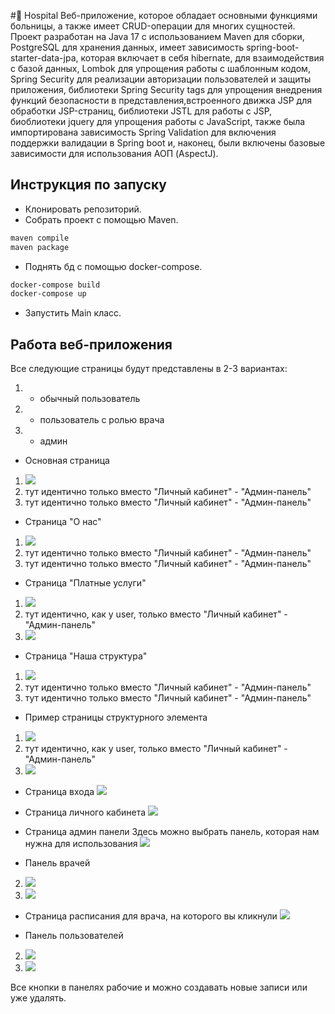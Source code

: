 #:hospital: Hospital
Веб-приложение, которое обладает основными функциями больницы, а также имеет CRUD-операции для многих сущностей.
Проект разработан на Java 17 с использованием Maven для сборки, PostgreSQL для хранения данных, 
имеет зависимость spring-boot-starter-data-jpa, которая включает в себя hibernate, для взаимодействия с базой данных,
Lombok для упрощения работы с шаблонным кодом, Spring Security для реализации авторизации пользователей и защиты приложения,
библиотеки Spring Security tags для упрощения внедрения функций безопасности в представления,встроенного движка JSP для обработки JSP-страниц,
библиотеки JSTL для работы с JSP, биоблиотеки jquery для упрощения работы с JavaScript, также была импортирована зависимость Spring Validation для
включения поддержки валидации в Spring boot и, наконец, были включены базовые зависимости для использования АОП (AspectJ).

## Инструкция по запуску
* Клонировать репозиторий.
* Собрать проект с помощью Maven.
```bash
maven compile
maven package
```
* Поднять бд с помощью docker-compose.
```bash
docker-compose build
docker-compose up
```
* Запустить Main класс.

## Работа веб-приложения

Все следующие страницы будут представлены в 2-3 вариантах: 
1) - обычный пользователь
2) - пользователь с ролью врача
3) - админ

- Основная страница
1) ![](src/main/resources/static/images/readme-images/home.png)
2) тут идентично только вместо "Личный кабинет" - "Админ-панель"
3) тут идентично только вместо "Личный кабинет" - "Админ-панель"

- Страница "О нас"
1) ![](src/main/resources/static/images/readme-images/about-us.png)
2) тут идентично только вместо "Личный кабинет" - "Админ-панель"
3) тут идентично только вместо "Личный кабинет" - "Админ-панель"

- Страница "Платные услуги"
1) ![](src/main/resources/static/images/readme-images/procedures-user.png)
2) тут идентично, как у user, только вместо "Личный кабинет" - "Админ-панель"
3) ![](src/main/resources/static/images/readme-images/procedures-admin.png)

- Страница "Наша структура"
1) ![](src/main/resources/static/images/readme-images/structure.png)
2) тут идентично только вместо "Личный кабинет" - "Админ-панель"
3) тут идентично только вместо "Личный кабинет" - "Админ-панель"

- Пример страницы структурного элемента
1) ![](src/main/resources/static/images/readme-images/structure-element-user.png)
2) тут идентично, как у user, только вместо "Личный кабинет" - "Админ-панель"
3) ![](src/main/resources/static/images/readme-images/structure-element-admin.png)

- Страница входа
![](src/main/resources/static/images/readme-images/login.png)

- Страница личного кабинета
![](src/main/resources/static/images/readme-images/personal-account.png)

- Страница админ панели
Здесь можно выбрать панель, которая нам нужна для использования
![](src/main/resources/static/images/readme-images/admin-panel.png)

- Панель врачей
2) ![](src/main/resources/static/images/readme-images/doctors-panel-doctor.png)
3) ![](src/main/resources/static/images/readme-images/doctors-panel-admin.png)

- Страница расписания для врача, на которого вы кликнули
![](src/main/resources/static/images/readme-images/appointments-today.png)

- Панель пользователей
2) ![](src/main/resources/static/images/readme-images/users-panel-doctor.png)
3) ![](src/main/resources/static/images/readme-images/users-panel-admin.png)

Все кнопки в панелях рабочие и можно создавать новые записи или уже удалять.